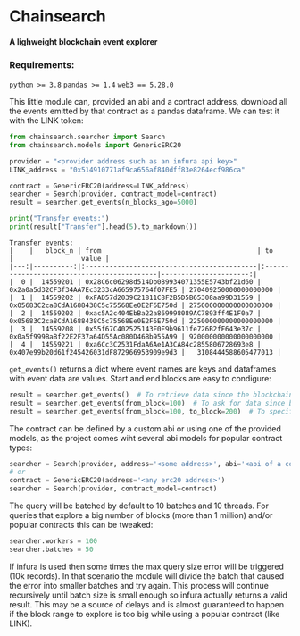 # Chainsearch
#### A lighweight blockchain event explorer

### Requirements:

`python >= 3.8`
`pandas >= 1.4`
`web3 == 5.28.0`

This little module can, provided an abi and a contract address, download all the events emitted by that contract
as a pandas dataframe. We can test it with the LINK token:


```python
from chainsearch.searcher import Search
from chainsearch.models import GenericERC20

provider = "<provider address such as an infura api key>"
LINK_address = "0x514910771af9ca656af840dff83e8264ecf986ca"

contract = GenericERC20(address=LINK_address)
searcher = Search(provider, contract_model=contract)
result = searcher.get_events(n_blocks_ago=5000)

print("Transfer events:")
print(result["Transfer"].head(5).to_markdown())
```

    Transfer events:
    |    |   block_n | from                                       | to                                         |                 value |
    |---:|----------:|:-------------------------------------------|:-------------------------------------------|----------------------:|
    |  0 |  14559201 | 0x28C6c06298d514Db089934071355E5743bf21d60 | 0x2a0a5d32CF3f34AA7Ec3233cA665975764f07FE5 | 270409250000000000000 |
    |  1 |  14559202 | 0xFAD57d2039C21811C8F2B5D5B65308aa99D31559 | 0x05683C2ca8CdA1688438C5c75568Ee0E2F6E750d | 275000000000000000000 |
    |  2 |  14559202 | 0xac5A2c404EbBa22a869998089AC7893ff4E1F0a7 | 0x05683C2ca8CdA1688438C5c75568Ee0E2F6E750d | 225000000000000000000 |
    |  3 |  14559208 | 0x55f67C402525143E0E9b9611fe726B2fF643e37c | 0x0a5f999BaBf22E2F37a64D55Ac080D46Bb955A99 | 920000000000000000000 |
    |  4 |  14559221 | 0xa6Cc3C2531FdaA6Ae1A3CA84c2855806728693e8 | 0x407e99b20d61f245426031dF872966953909e9d3 |   3108444588605477013 |
    

`get_events()` returns a dict where event names are keys and dataframes with event data are values. Start and end blocks are easy to condigure:


```python
result = searcher.get_events()  # To retrieve data since the blockchain started
result = searcher.get_events(from_block=100)  # To ask for data since block nº100 to latest block
result = searcher.get_events(from_block=100, to_block=200)  # To specify a block range
```

The contract can be defined by a custom abi or using one of the provided models, as the project comes wiht several abi models for popular contract types:


```python
searcher = Search(provider, address='<some address>', abi='<abi of a contract>')  # Both as a str
# or
contract = GenericERC20(address='<any erc20 address>')
searcher = Search(provider, contract_model=contract)
```

The query will be batched by default to 10 batches and 10 threads. For queries that explore a big number of blocks (more than 1 million) and/or popular contracts this can be tweaked:


```python
searcher.workers = 100
searcher.batches = 50
```

If infura is used then some times the max query size error will be triggered (10k records).
In that scenario the module will divide the batch that caused the error into smaller
batches and try again. This process will continue recursively until batch size is 
small enough so infura actually returns a valid result. This may be a source of 
delays and is almost guaranteed to happen if the block range to explore is too big
while using a popular contract (like LINK).
